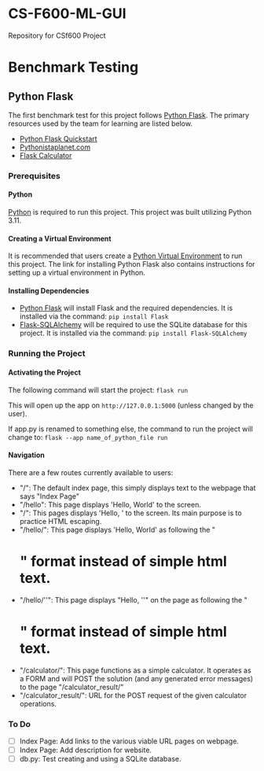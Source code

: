 # CS-F600-ML-GUI
Repository for CSf600 Project 

# Benchmark Testing
## Python Flask
The first benchmark test for this project follows [Python Flask](https://flask.palletsprojects.com/en/2.3.x/). The primary resources used by the team for learning are listed below.
- [Python Flask Quickstart](https://flask.palletsprojects.com/en/2.3.x/quickstart/#a-minimal-application)
- [Pythonistaplanet.com](https://pythonistaplanet.com/flask/)
- [Flask Calculator](https://medium.com/@alanbanks229/part-2-of-2-introduction-to-python-flask-29b58adbabaf)


### Prerequisites
#### Python
[Python](https://www.python.org/downloads/) is required to run this project. This project was built utilizing Python 3.11.


#### Creating a Virtual Environment
It is recommended that users create a [Python Virtual Environment](https://docs.python.org/3/library/venv.html) to run this project. The link for installing Python Flask also contains instructions for setting up a virtual environment in Python.


#### Installing Dependencies
- [Python Flask](https://flask.palletsprojects.com/en/2.3.x/installation/) will install Flask and the required dependencies. It is installed via the command: `pip install Flask`
- [Flask-SQLAlchemy](https://flask-sqlalchemy.palletsprojects.com/en/3.1.x/) will be required to use the SQLite database for this project. It is installed via the command: `pip install Flask-SQLAlchemy`


### Running the Project
#### Activating the Project
The following command will start the project: 
`flask run`

This will open up the app on `http://127.0.0.1:5000` (unless changed by the user).

If app.py is renamed to something else, the command to run the project will change to:
`flask --app name_of_python_file run`


#### Navigation
There are a few routes currently available to users:
- "/": The default index page, this simply displays text to the webpage that says "Index Page"
- "/hello": This page displays 'Hello, World' to the screen.
- "/<name>": This pages displays 'Hello, <name>' to the screen. Its main purpose is to practice HTML escaping.
- "/hello/": This page displays 'Hello, World' as following the "<h1>" format instead of simple html text.
- "/hello/'<name>'": This page displays "Hello, '<name>'" on the page as following the "<h1>" format instead of simple html text.
- "/calculator/": This page functions as a simple calculator. It operates as a FORM and will POST the solution (and any generated error messages) to the page "/calculator_result/"
- "/calculator_result/": URL for the POST request of the given calculator operations.


### To Do
- [ ] Index Page:   Add links to the various viable URL pages on webpage.
- [ ] Index Page:   Add description for website.
- [ ] db.py:        Test creating and using a SQLite database.
